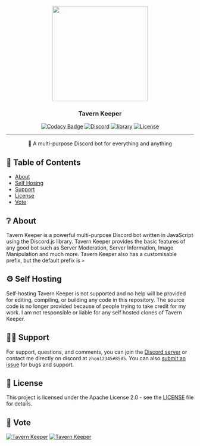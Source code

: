 <p align="center">
  <img width="256" height="256" src="https://cdn.discordapp.com/avatars/722054700308103200/b3835bfac1243bd6b2093a1841377ebf.webp?size=256">
</p>
  
<h3 align="center">Tavern Keeper</h3>

<div align="center">

[![Codacy Badge](https://app.codacy.com/project/badge/Grade/8632633712bf43e5a068c734b9e2baf4)](https://www.codacy.com?utm_source=github.com&amp;utm_medium=referral&amp;utm_content=zhon12345/Tavern_Keeper_Private&amp;utm_campaign=Badge_Grade)
[![Discord](https://img.shields.io/discord/450846546867519503.svg?label=&logo=discord&logoColor=ffffff&color=7389D8&labelColor=6A7EC2)](https://discord.gg/jMpw3jw)
[![library](https://img.shields.io/badge/library-discord.js-blue)](https://discord.js.org/#/)
[![License](https://img.shields.io/github/license/zhon12345/Tavern_Keeper)](https://github.com/zhon12345/Tavern_Keeper/blob/master/LICENSE)

</div>

---

<p align="center"> 🤖 A multi-purpose Discord bot for everything and anything
    <br> 
</p>

## 📝 Table of Contents 

+ [About](https://github.com/zhon12345/Tavern_Keeper#-about)
+ [Self Hosing](https://github.com/zhon12345/Tavern_Keeper#-self-hosting)
+ [Support](https://github.com/zhon12345/Tavern_Keeper#%EF%B8%8F-support)
+ [License](https://github.com/zhon12345/Tavern_Keeper#-license)
+ [Vote](https://github.com/zhon12345/Tavern_Keeper#-vote)

## ❔ About
Tavern Keeper is a powerful multi-purpose Discord bot written in JavaScript using the Discord.js library. Tavern Keeper provides the basic features of any good bot such as Server Moderation, Server Information, Image Manipulation and much more. Tavern Keeper also has a customisable prefix, but the default prefix is `>`

## ⚙ Self Hosting
Self-hosting Tavern Keeper is not supported and no help will be provided for editing, compiling, or building any code in this repository. The source code is no longer provided because of people trying to take credit for my work. I am not responsible or liable for any self hosted clones of Tavern Keeper.

## 🙋‍♂️ Support
For support, questions, and comments, you can join the [Discord server](https://discord.gg/jMpw3jw) or contact me directly on discord at `zhon12345#8585`. You can also [submit an issue](https://github.com/zhon12345/Tavern_Keeper/issues/new) for bugs and support.

## 📄 License
This project is licensed under the Apache License 2.0 - see the [LICENSE](https://github.com/zhon12345/Tavern_Keeper/blob/master/LICENSE) file for details.

## 🎫 Vote
[![Tavern Keeper](https://discord.boats/api/widget/722054700308103200)](https://discord.boats/bot/722054700308103200)
[![Tavern Keeper](https://top.gg/api/widget/722054700308103200.svg?usernamecolor=FFFFFF&topcolor=000000)](https://top.gg/bot/722054700308103200)
